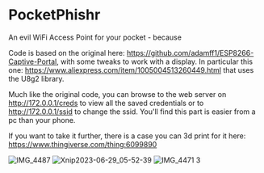 # PocketPhishr
An evil WiFi Access Point for your pocket - because

Code is based on the original here: https://github.com/adamff1/ESP8266-Captive-Portal, with some tweaks to work with a display. In particular this one: https://www.aliexpress.com/item/1005004513260449.html that uses the U8g2 library.

Much like the original code, you can browse to the web server on http://172.0.0.1/creds to view all the saved credentials or to http://172.0.0.1/ssid to change the ssid.
You'll find this part is easier from a pc than your phone.


If you want to take it further, there is a case you can 3d print for it here: https://www.thingiverse.com/thing:6099890

![IMG_4487](https://github.com/AnotherWayIn/PocketPhishr/assets/10500665/691bf384-637d-4af8-b2d8-cbeb152cc0a4)
![Xnip2023-06-29_05-52-39](https://github.com/AnotherWayIn/PocketPhishr/assets/10500665/941055ce-3b88-497e-af2f-07562731b9de)
![IMG_4471 3](https://github.com/AnotherWayIn/PocketPhishr/assets/10500665/dee45064-4e52-4b82-98fc-5fe3bf8d1ffc)
